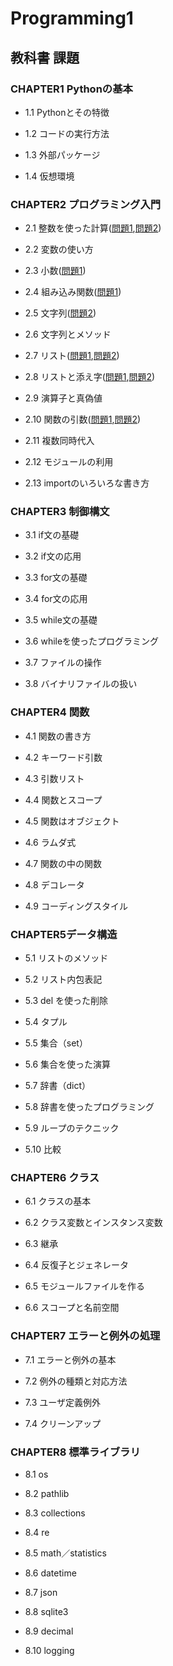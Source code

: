 # Programming1

## 教科書 課題

### CHAPTER1 Pythonの基本

* 1.1 Pythonとその特徴

* 1.2 コードの実行方法

* 1.3 外部パッケージ

* 1.4 仮想環境

### CHAPTER2 プログラミング入門
* 2.1 整数を使った計算([問題1](CHAPTER02/Q2_1_1.py),[問題2](CHAPTER02/Q2_1_2.py))
* 2.2 変数の使い方

* 2.3 小数([問題1](./CHAPTER02/Q2_3_1.py))

* 2.4 組み込み関数([問題1](./CHAPTER02/Q2_4_1.py))

* 2.5 文字列([問題2](./CHAPTER02/Q2_5_2.py))

* 2.6 文字列とメソッド

* 2.7 リスト([問題1](./CHAPTER02/Q2_7_1.py),[問題2](./CHAPTER02/Q2_7_2.py))

* 2.8 リストと添え字([問題1](./CHAPTER02/Q2_8_1.py),[問題2](./CHAPTER02/Q2_8_2.py))

* 2.9 演算子と真偽値

* 2.10 関数の引数([問題1](./CHAPTER2/Q2_10_1.py),[問題2](./CHAPTER02/Q2_10_2.py))

* 2.11 複数同時代入

* 2.12 モジュールの利用

* 2.13 importのいろいろな書き方

### CHAPTER3 制御構文

* 3.1 if文の基礎

* 3.2 if文の応用

* 3.3 for文の基礎

* 3.4 for文の応用

* 3.5 while文の基礎

* 3.6 whileを使ったプログラミング

* 3.7 ファイルの操作

* 3.8 バイナリファイルの扱い

### CHAPTER4 関数

* 4.1 関数の書き方

* 4.2 キーワード引数

* 4.3 引数リスト

* 4.4 関数とスコープ

* 4.5 関数はオブジェクト

* 4.6 ラムダ式

* 4.7 関数の中の関数

* 4.8 デコレータ

* 4.9 コーディングスタイル

### CHAPTER5データ構造

* 5.1 リストのメソッド

* 5.2 リスト内包表記

* 5.3 del を使った削除

* 5.4 タプル

* 5.5 集合（set）

* 5.6 集合を使った演算

* 5.7 辞書（dict）

* 5.8 辞書を使ったプログラミング

* 5.9 ループのテクニック

* 5.10 比較

### CHAPTER6 クラス

* 6.1 クラスの基本

* 6.2 クラス変数とインスタンス変数

* 6.3 継承

* 6.4 反復子とジェネレータ

* 6.5 モジュールファイルを作る

* 6.6 スコープと名前空間

### CHAPTER7 エラーと例外の処理

* 7.1 エラーと例外の基本

* 7.2 例外の種類と対応方法

* 7.3 ユーザ定義例外

* 7.4 クリーンアップ

### CHAPTER8 標準ライブラリ

* 8.1 os

* 8.2 pathlib

* 8.3 collections

* 8.4 re

* 8.5 math／statistics

* 8.6 datetime

* 8.7 json

* 8.8 sqlite3

* 8.9 decimal

* 8.10 logging
